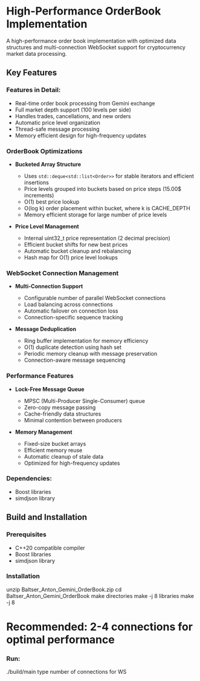 # High-Performance OrderBook Implementation

A high-performance order book implementation with optimized data structures and multi-connection WebSocket support for cryptocurrency market data processing.

## Key Features

### Features in Detail:
- Real-time order book processing from Gemini exchange
- Full market depth support (100 levels per side)
- Handles trades, cancellations, and new orders
- Automatic price level organization
- Thread-safe message processing
- Memory efficient design for high-frequency updates

### OrderBook Optimizations
- **Bucketed Array Structure**
  - Uses `std::deque<std::list<Order>>` for stable iterators and efficient insertions
  - Price levels grouped into buckets based on price steps (15.00$ increments)
  - O(1) best price lookup
  - O(log k) order placement within bucket, where k is CACHE_DEPTH
  - Memory efficient storage for large number of price levels

- **Price Level Management**
  - Internal uint32_t price representation (2 decimal precision)
  - Efficient bucket shifts for new best prices
  - Automatic bucket cleanup and rebalancing
  - Hash map for O(1) price level lookups

### WebSocket Connection Management
- **Multi-Connection Support**
  - Configurable number of parallel WebSocket connections
  - Load balancing across connections
  - Automatic failover on connection loss
  - Connection-specific sequence tracking

- **Message Deduplication**
  - Ring buffer implementation for memory efficiency
  - O(1) duplicate detection using hash set
  - Periodic memory cleanup with message preservation
  - Connection-aware message sequencing

### Performance Features
- **Lock-Free Message Queue**
  - MPSC (Multi-Producer Single-Consumer) queue
  - Zero-copy message passing
  - Cache-friendly data structures
  - Minimal contention between producers

- **Memory Management**
  - Fixed-size bucket arrays
  - Efficient memory reuse
  - Automatic cleanup of stale data
  - Optimized for high-frequency updates

### Dependencies:
- Boost libraries
- simdjson library

## Build and Installation

### Prerequisites
- C++20 compatible compiler
- Boost libraries
- simdjson library

### Installation
unzip Baltser_Anton_Gemini_OrderBook.zip
cd Baltser_Anton_Gemini_OrderBook
make directories
make -j 8 libraries
make -j 8

# Recommended: 2-4 connections for optimal performance

### Run:

./build/main
type number of connections for WS



